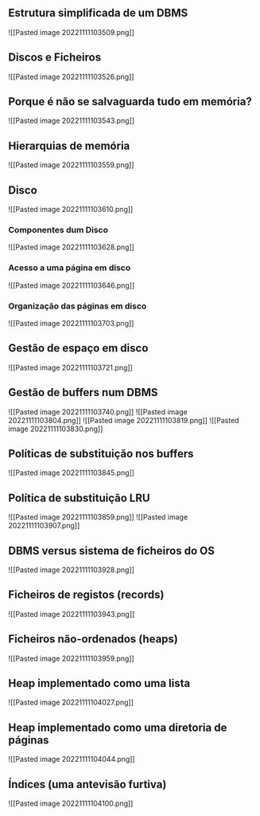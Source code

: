 ## Estrutura simplificada de um DBMS
![[Pasted image 20221111103509.png]]

## Discos e Ficheiros
![[Pasted image 20221111103526.png]]

## Porque é não se salvaguarda tudo em memória?
![[Pasted image 20221111103543.png]]

## Hierarquias de memória
![[Pasted image 20221111103559.png]]

## Disco
![[Pasted image 20221111103610.png]]

### Componentes dum Disco
![[Pasted image 20221111103628.png]]

### Acesso a uma página em disco
![[Pasted image 20221111103646.png]]

### Organização das páginas em disco
![[Pasted image 20221111103703.png]]

## Gestão de espaço em disco
![[Pasted image 20221111103721.png]]

## Gestão de buffers num DBMS
![[Pasted image 20221111103740.png]]
![[Pasted image 20221111103804.png]]
![[Pasted image 20221111103819.png]]
![[Pasted image 20221111103830.png]]

## Políticas de substituição nos buffers
![[Pasted image 20221111103845.png]]

## Política de substituição LRU
![[Pasted image 20221111103859.png]]
![[Pasted image 20221111103907.png]]

## DBMS versus sistema de ficheiros do OS
![[Pasted image 20221111103928.png]]

## Ficheiros de registos (records)
![[Pasted image 20221111103943.png]]

## Ficheiros não-ordenados (heaps)
![[Pasted image 20221111103959.png]]

## Heap implementado como uma lista
![[Pasted image 20221111104027.png]]

## Heap implementado como uma diretoria de páginas
![[Pasted image 20221111104044.png]]

## Índices (uma antevisão furtiva)
![[Pasted image 20221111104100.png]]
